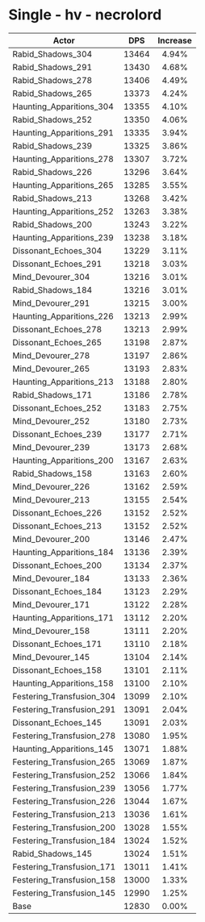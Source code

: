 # Single - hv - necrolord
| Actor | DPS | Increase |
|---|:---:|:---:|
|Rabid_Shadows_304|13464|4.94%|
|Rabid_Shadows_291|13430|4.68%|
|Rabid_Shadows_278|13406|4.49%|
|Rabid_Shadows_265|13373|4.24%|
|Haunting_Apparitions_304|13355|4.10%|
|Rabid_Shadows_252|13350|4.06%|
|Haunting_Apparitions_291|13335|3.94%|
|Rabid_Shadows_239|13325|3.86%|
|Haunting_Apparitions_278|13307|3.72%|
|Rabid_Shadows_226|13296|3.64%|
|Haunting_Apparitions_265|13285|3.55%|
|Rabid_Shadows_213|13268|3.42%|
|Haunting_Apparitions_252|13263|3.38%|
|Rabid_Shadows_200|13243|3.22%|
|Haunting_Apparitions_239|13238|3.18%|
|Dissonant_Echoes_304|13229|3.11%|
|Dissonant_Echoes_291|13218|3.03%|
|Mind_Devourer_304|13216|3.01%|
|Rabid_Shadows_184|13216|3.01%|
|Mind_Devourer_291|13215|3.00%|
|Haunting_Apparitions_226|13213|2.99%|
|Dissonant_Echoes_278|13213|2.99%|
|Dissonant_Echoes_265|13198|2.87%|
|Mind_Devourer_278|13197|2.86%|
|Mind_Devourer_265|13193|2.83%|
|Haunting_Apparitions_213|13188|2.80%|
|Rabid_Shadows_171|13186|2.78%|
|Dissonant_Echoes_252|13183|2.75%|
|Mind_Devourer_252|13180|2.73%|
|Dissonant_Echoes_239|13177|2.71%|
|Mind_Devourer_239|13173|2.68%|
|Haunting_Apparitions_200|13167|2.63%|
|Rabid_Shadows_158|13163|2.60%|
|Mind_Devourer_226|13162|2.59%|
|Mind_Devourer_213|13155|2.54%|
|Dissonant_Echoes_226|13152|2.52%|
|Dissonant_Echoes_213|13152|2.52%|
|Mind_Devourer_200|13146|2.47%|
|Haunting_Apparitions_184|13136|2.39%|
|Dissonant_Echoes_200|13134|2.37%|
|Mind_Devourer_184|13133|2.36%|
|Dissonant_Echoes_184|13123|2.29%|
|Mind_Devourer_171|13122|2.28%|
|Haunting_Apparitions_171|13112|2.20%|
|Mind_Devourer_158|13111|2.20%|
|Dissonant_Echoes_171|13110|2.18%|
|Mind_Devourer_145|13104|2.14%|
|Dissonant_Echoes_158|13101|2.11%|
|Haunting_Apparitions_158|13100|2.10%|
|Festering_Transfusion_304|13099|2.10%|
|Festering_Transfusion_291|13091|2.04%|
|Dissonant_Echoes_145|13091|2.03%|
|Festering_Transfusion_278|13080|1.95%|
|Haunting_Apparitions_145|13071|1.88%|
|Festering_Transfusion_265|13069|1.87%|
|Festering_Transfusion_252|13066|1.84%|
|Festering_Transfusion_239|13056|1.77%|
|Festering_Transfusion_226|13044|1.67%|
|Festering_Transfusion_213|13036|1.61%|
|Festering_Transfusion_200|13028|1.55%|
|Festering_Transfusion_184|13024|1.52%|
|Rabid_Shadows_145|13024|1.51%|
|Festering_Transfusion_171|13011|1.41%|
|Festering_Transfusion_158|13000|1.33%|
|Festering_Transfusion_145|12990|1.25%|
|Base|12830|0.00%|
